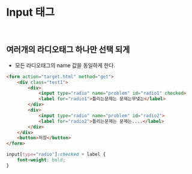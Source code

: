 # Input 태그

<br>

## 여러개의 라디오태그 하나만 선택 되게
- 모든 라디오태그의 name 값을 동일하게 한다.
```html
<form action="target.html" method="get">
    <div class="test1">
        <div>
            <input type="radio" name="problem" id="radio1" checked>
            <label for="radio1">틀리는문제는 문제는무넺는</label>
        </div>
        <div>
            <input type="radio" name="problem" id="radio2">
            <label for="radio2">틀리는문제는 문제는....</label>
        </div>
    </div>
    <button>저장</button>
</form>
```
```css
input[type="radio"]:checked + label {
    font-weight: bold;
}
```

<br>
